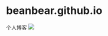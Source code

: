 # beanbear.github.io
个人博客
[![](https://travis-ci.org/beanbear/beanbear.github.io.svg?branch=master)](https://travis-ci.org/beanbear/beanbear.github.io)
